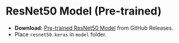 # ResNet50 Model (Pre-trained)

- **Download:** [Pre-trained ResNet50 Model](https://github.com/shivamaggarwal513/coursera-deep-learning-specialization/releases) from GitHub Releases.
- Place `resnet50.keras` in `model` folder.
